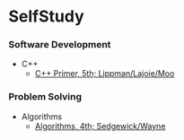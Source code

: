 # SelfStudy

### Software Development
* C++
  * [C++ Primer, 5th; Lippman/Lajoie/Moo](software_development/c%2B%2B/c%2B%2B_primer_5th-lippman_etc)
### Problem Solving
* Algorithms
  * [Algorithms, 4th; Sedgewick/Wayne](problem_solving/algorithms/algorithms_4th-sedgewick_wayne/Solutions)

